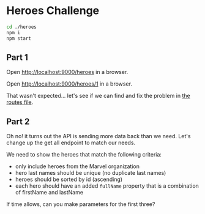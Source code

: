 # Heroes Challenge

```bash
cd ./heroes
npm i
npm start
```

## Part 1

Open <http://localhost:9000/heroes> in a browser.

Open <http://localhost:9000/heroes/1> in a browser.

That wasn't expected... let's see if we can find and fix the problem in [the routes file](../heroes/routes/routes.js).

## Part 2

Oh no! it turns out the API is sending more data back than we need. Let's change up the get all endpoint to match our needs.

We need to show the heroes that match the following criteria:

- only include heroes from the Marvel organization
- hero last names should be unique (no duplicate last names)
- heroes should be sorted by id (ascending)
- each hero should have an added `fullName` property that is a combination of firstName and lastName

If time allows, can you make parameters for the first three?
